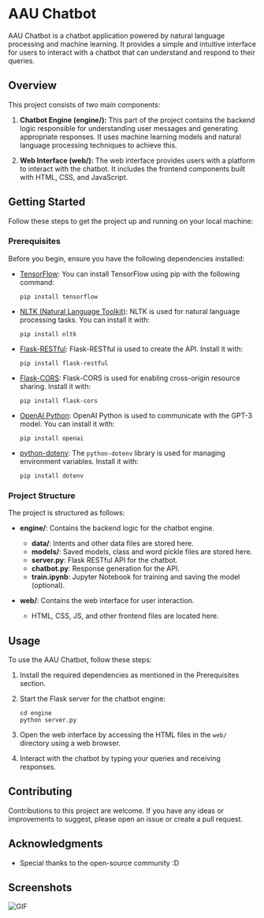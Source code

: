 # AAU Chatbot

AAU Chatbot is a chatbot application powered by natural language processing and machine learning. It provides a simple and intuitive interface for users to interact with a chatbot that can understand and respond to their queries.

## Overview

This project consists of two main components:

1. **Chatbot Engine (engine/):** This part of the project contains the backend logic responsible for understanding user messages and generating appropriate responses. It uses machine learning models and natural language processing techniques to achieve this.

2. **Web Interface (web/):** The web interface provides users with a platform to interact with the chatbot. It includes the frontend components built with HTML, CSS, and JavaScript.

## Getting Started

Follow these steps to get the project up and running on your local machine:

### Prerequisites

Before you begin, ensure you have the following dependencies installed:

- [TensorFlow](https://www.tensorflow.org/): You can install TensorFlow using pip with the following command:
  ```
  pip install tensorflow
  ```

- [NLTK (Natural Language Toolkit)](https://www.nltk.org/): NLTK is used for natural language processing tasks. You can install it with:
  ```
  pip install nltk
  ```

- [Flask-RESTful](https://flask-restful.readthedocs.io/en/latest/): Flask-RESTful is used to create the API. Install it with:
  ```
  pip install flask-restful
  ```

- [Flask-CORS](https://flask-cors.readthedocs.io/en/latest/): Flask-CORS is used for enabling cross-origin resource sharing. Install it with:
  ```
  pip install flask-cors
  ```

- [OpenAI Python](https://github.com/openai/openai-python): OpenAI Python is used to communicate with the GPT-3 model. You can install it with:
  ```
  pip install openai
  ```

- [python-dotenv](https://github.com/theskumar/python-dotenv): The `python-dotenv` library is used for managing environment variables. Install it with:
  ```
  pip install dotenv
  ```

### Project Structure

The project is structured as follows:

- **engine/**: Contains the backend logic for the chatbot engine.
  - **data/**: Intents and other data files are stored here.
  - **models/**: Saved models, class and word pickle files are stored here.
  - **server.py**: Flask RESTful API for the chatbot.
  - **chatbot.py**: Response generation for the API.
  - **train.ipynb**: Jupyter Notebook for training and saving the model (optional).

- **web/**: Contains the web interface for user interaction.
  - HTML, CSS, JS, and other frontend files are located here.

## Usage

To use the AAU Chatbot, follow these steps:

1. Install the required dependencies as mentioned in the Prerequisites section.

2. Start the Flask server for the chatbot engine:
   ```
   cd engine
   python server.py
   ```

3. Open the web interface by accessing the HTML files in the `web/` directory using a web browser.

4. Interact with the chatbot by typing your queries and receiving responses.

## Contributing

Contributions to this project are welcome. If you have any ideas or improvements to suggest, please open an issue or create a pull request.


## Acknowledgments

- Special thanks to the open-source community :D

## Screenshots

![GIF](https://media3.giphy.com/media/v1.Y2lkPTc5MGI3NjExdTFpN2V4d25mMGNudDRvaDVtYjBrbG43bDNwZTF6N2J1MWppd3dqdiZlcD12MV9pbnRlcm5hbF9naWZfYnlfaWQmY3Q9Zw/QzZ1sdJMT5qNsmVQpw/giphy.gif)

